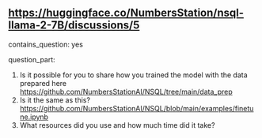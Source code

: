 ## https://huggingface.co/NumbersStation/nsql-llama-2-7B/discussions/5

contains_question: yes

question_part: 
1. Is it possible for you to share how you trained the model with the data prepared here https://github.com/NumbersStationAI/NSQL/tree/main/data_prep
2. Is it the same as this? https://github.com/NumbersStationAI/NSQL/blob/main/examples/finetune.ipynb
3. What resources did you use and how much time did it take?